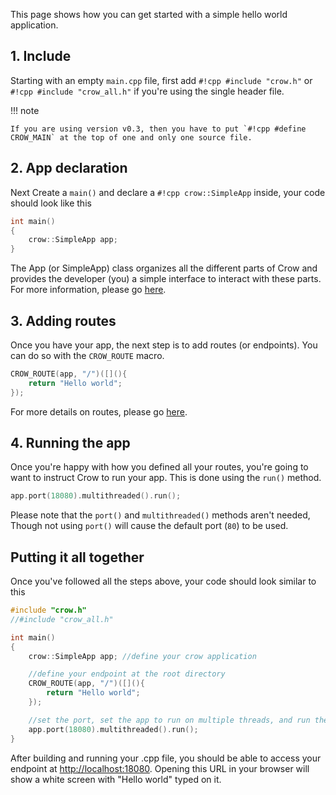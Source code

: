 This page shows how you can get started with a simple hello world application.

## 1. Include
Starting with an empty `main.cpp` file, first add `#!cpp #include "crow.h"` or `#!cpp #include "crow_all.h"` if you're using the single header file.

!!! note

    If you are using version v0.3, then you have to put `#!cpp #define CROW_MAIN` at the top of one and only one source file.

## 2. App declaration
Next Create a `main()` and declare a `#!cpp crow::SimpleApp` inside, your code should look like this
``` cpp
int main()
{
    crow::SimpleApp app;
}
```
The App (or SimpleApp) class organizes all the different parts of Crow and provides the developer (you) a simple interface to interact with these parts.
For more information, please go [here](../../guides/app).

## 3. Adding routes
Once you have your app, the next step is to add routes (or endpoints). You can do so with the `CROW_ROUTE` macro.
``` cpp
CROW_ROUTE(app, "/")([](){
    return "Hello world";
});
```
For more details on routes, please go [here](../../guides/routes).

## 4. Running the app
Once you're happy with how you defined all your routes, you're going to want to instruct Crow to run your app. This is done using the `run()` method.
``` cpp
app.port(18080).multithreaded().run();
```
Please note that the `port()` and `multithreaded()` methods aren't needed, Though not using `port()` will cause the default port (`80`) to be used.<br>

## Putting it all together

Once you've followed all the steps above, your code should look similar to this

``` cpp linenums="1"
#include "crow.h"
//#include "crow_all.h"

int main()
{
    crow::SimpleApp app; //define your crow application

    //define your endpoint at the root directory
    CROW_ROUTE(app, "/")([](){
        return "Hello world";
    });

    //set the port, set the app to run on multiple threads, and run the app
    app.port(18080).multithreaded().run();
}
```
After building and running your .cpp file, you should be able to access your endpoint at [http://localhost:18080](http://localhost:18080). Opening this URL in your browser will show a white screen with "Hello world" typed on it.
